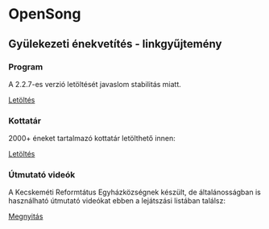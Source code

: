 # OpenSong
## Gyülekezeti énekvetítés - linkgyűjtemény

### Program

A 2.2.7-es verzió letöltését javaslom stabilitás miatt.

[Letöltés](https://sourceforge.net/projects/opensong/files/OpenSong/V2.2.7/)

### Kottatár

2000+ éneket tartalmazó kottatár letölthető innen:

[Letöltés](https://github.com/reformatus/OpenSong/archive/refs/heads/master.zip)

### Útmutató videók

A Kecskeméti Reformtátus Egyházközségnek készült, de általánosságban is használható útmutató videókat ebben a lejátszási listában találsz:

[Megnyitás](https://www.youtube.com/playlist?list=PL9Q84cO_3t0SOiwUzNBXS0mS8FfLYriaS)